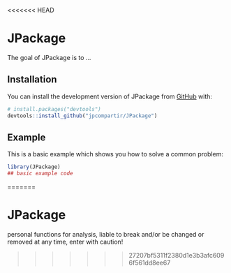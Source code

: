 <<<<<<< HEAD

# JPackage

<!-- badges: start -->
<!-- badges: end -->

The goal of JPackage is to ...

## Installation

You can install the development version of JPackage from [GitHub](https://github.com/) with:

``` r
# install.packages("devtools")
devtools::install_github("jpcompartir/JPackage")
```

## Example

This is a basic example which shows you how to solve a common problem:

``` r
library(JPackage)
## basic example code
```

=======
# JPackage
personal functions for analysis, liable to break and/or be changed or removed at any time, enter with caution!
>>>>>>> 27207bf5311f2380d1e3b3afc6096f561dd8ee67
